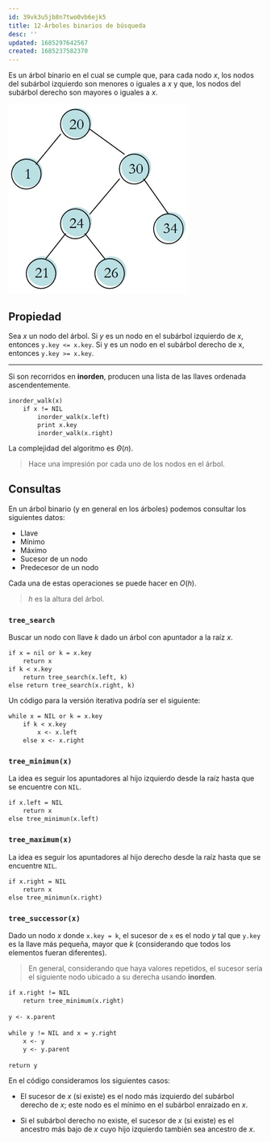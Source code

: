 ```yaml
---
id: 39vk3u5jb8n7two0vb6ejk5
title: 12-Árboles binarios de búsqueda
desc: ''
updated: 1685297642567
created: 1685237582370
---
```


Es un árbol binario en el cual se cumple que, para cada nodo $x$, los nodos del subárbol izquierdo son menores o iguales a $x$ y que, los nodos del subárbol derecho son mayores o iguales a $x$.

![Binary search tree example](./assets/University/An%C3%A1lisis%20y%20dise%C3%B1o%20de%20algoritmos%20I/1_12-1%20Binary_search_tree_example.jpg)

## Propiedad

Sea $x$ un nodo del árbol. Si $y$ es un nodo en el subárbol izquierdo de $x$, entonces `y.key <= x.key`. Si y es un nodo en el subárbol derecho de x, entonces `y.key >= x.key`.

---

Si son recorridos en **inorden**, producen una lista de las llaves ordenada ascendentemente.

```
inorder_walk(x)
    if x != NIL
        inorder_walk(x.left)
        print x.key
        inorder_walk(x.right)
```

La complejidad del algoritmo es $\Theta(n)$.

> Hace una impresión por cada uno de los nodos en el árbol.

## Consultas

En un árbol binario (y en general en los árboles) podemos consultar los siguientes datos:

- Llave
- Mínimo
- Máximo
- Sucesor de un nodo
- Predecesor de un nodo

Cada una de estas operaciones se puede hacer en $O(h)$.

> $h$ es la altura del árbol.

### `tree_search`

Buscar un nodo con llave $k$ dado un árbol con apuntador a la raíz $x$.

```
if x = nil or k = x.key
    return x
if k < x.key
    return tree_search(x.left, k)
else return tree_search(x.right, k)
```

Un código para la versión iterativa podría ser el siguiente:

```
while x = NIL or k = x.key
    if k < x.key
        x <- x.left
    else x <- x.right
```

### `tree_minimun(x)`

La idea es seguir los apuntadores al hijo izquierdo desde la raíz hasta que se encuentre con `NIL`.

```
if x.left = NIL
    return x
else tree_minimun(x.left)
```

### `tree_maximum(x)`

La idea es seguir los apuntadores al hijo derecho desde la raíz hasta que se encuentre `NIL`.

```
if x.right = NIL
    return x
else tree_minimun(x.right)
```

### `tree_successor(x)`

Dado un nodo $x$ donde `x.key = k`, el sucesor de `x` es el nodo $y$ tal que `y.key` es la llave más pequeña, mayor que $k$ (considerando que todos los elementos fueran diferentes).

> En general, considerando que haya valores repetidos, el sucesor sería el siguiente nodo ubicado a su derecha usando **inorden**.

```
if x.right != NIL
    return tree_minimum(x.right)

y <- x.parent

while y != NIL and x = y.right
    x <- y
    y <- y.parent

return y
```

En el código consideramos los siguientes casos:

- El sucesor de $x$ (si existe) es el nodo más izquierdo del subárbol derecho de $x$; este nodo es el mínimo en el subárbol enraizado en $x$.

- Si el subárbol derecho no existe, el sucesor de $x$ (si existe) es el ancestro más bajo de $x$ cuyo hijo izquierdo también sea ancestro de $x$.
